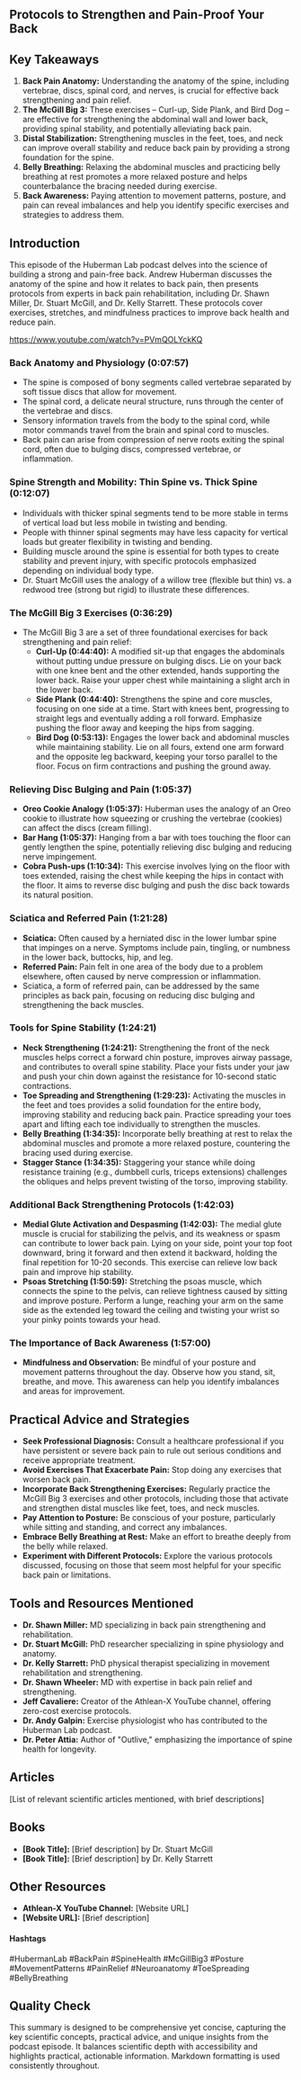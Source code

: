 ## Protocols to Strengthen and Pain-Proof Your Back

## Key Takeaways
1. **Back Pain Anatomy:** Understanding the anatomy of the spine, including vertebrae, discs, spinal cord, and nerves, is crucial for effective back strengthening and pain relief. 
2. **The McGill Big 3:** These exercises – Curl-up, Side Plank, and Bird Dog – are effective for strengthening the abdominal wall and lower back, providing spinal stability, and potentially alleviating back pain.
3. **Distal Stabilization:** Strengthening muscles in the feet, toes, and neck can improve overall stability and reduce back pain by providing a strong foundation for the spine.
4. **Belly Breathing:**  Relaxing the abdominal muscles and practicing belly breathing at rest promotes a more relaxed posture and helps counterbalance the bracing needed during exercise.
5. **Back Awareness:** Paying attention to movement patterns, posture, and pain can reveal imbalances and help you identify specific exercises and strategies to address them.

## Introduction

This episode of the Huberman Lab podcast delves into the science of building a strong and pain-free back.  Andrew Huberman discusses the anatomy of the spine and how it relates to back pain, then presents protocols from experts in back pain rehabilitation, including Dr. Shawn Miller, Dr. Stuart McGill, and Dr. Kelly Starrett.  These protocols cover exercises, stretches, and mindfulness practices to improve back health and reduce pain.

https://www.youtube.com/watch?v=PVmQOLYckKQ

### Back Anatomy and Physiology (0:07:57)

- The spine is composed of bony segments called vertebrae separated by soft tissue discs that allow for movement. 
- The spinal cord, a delicate neural structure, runs through the center of the vertebrae and discs.
- Sensory information travels from the body to the spinal cord, while motor commands travel from the brain and spinal cord to muscles.
- Back pain can arise from compression of nerve roots exiting the spinal cord, often due to bulging discs, compressed vertebrae, or inflammation. 

### Spine Strength and Mobility: Thin Spine vs. Thick Spine (0:12:07)

- Individuals with thicker spinal segments tend to be more stable in terms of vertical load but less mobile in twisting and bending.
- People with thinner spinal segments may have less capacity for vertical loads but greater flexibility in twisting and bending.
- Building muscle around the spine is essential for both types to create stability and prevent injury, with specific protocols emphasized depending on individual body type.
- Dr. Stuart McGill uses the analogy of a willow tree (flexible but thin) vs. a redwood tree (strong but rigid) to illustrate these differences.

### The McGill Big 3 Exercises (0:36:29)

- The McGill Big 3 are a set of three foundational exercises for back strengthening and pain relief:
    - **Curl-Up (0:44:40):**  A modified sit-up that engages the abdominals without putting undue pressure on bulging discs. Lie on your back with one knee bent and the other extended, hands supporting the lower back. Raise your upper chest while maintaining a slight arch in the lower back.
    - **Side Plank (0:44:40):**  Strengthens the spine and core muscles, focusing on one side at a time. Start with knees bent, progressing to straight legs and eventually adding a roll forward. Emphasize pushing the floor away and keeping the hips from sagging.
    - **Bird Dog (0:53:13):**  Engages the lower back and abdominal muscles while maintaining stability.  Lie on all fours, extend one arm forward and the opposite leg backward, keeping your torso parallel to the floor.  Focus on firm contractions and pushing the ground away.

### Relieving Disc Bulging and Pain (1:05:37)

- **Oreo Cookie Analogy (1:05:37):**  Huberman uses the analogy of an Oreo cookie to illustrate how squeezing or crushing the vertebrae (cookies) can affect the discs (cream filling). 
- **Bar Hang (1:05:37):** Hanging from a bar with toes touching the floor can gently lengthen the spine, potentially relieving disc bulging and reducing nerve impingement. 
- **Cobra Push-ups (1:10:34):**  This exercise involves lying on the floor with toes extended, raising the chest while keeping the hips in contact with the floor.  It aims to reverse disc bulging and push the disc back towards its natural position.

### Sciatica and Referred Pain (1:21:28)

- **Sciatica:**  Often caused by a herniated disc in the lower lumbar spine that impinges on a nerve. Symptoms include pain, tingling, or numbness in the lower back, buttocks, hip, and leg.
- **Referred Pain:**  Pain felt in one area of the body due to a problem elsewhere, often caused by nerve compression or inflammation.  
- Sciatica, a form of referred pain, can be addressed by the same principles as back pain, focusing on reducing disc bulging and strengthening the back muscles.

### Tools for Spine Stability (1:24:21)

- **Neck Strengthening (1:24:21):**  Strengthening the front of the neck muscles helps correct a forward chin posture, improves airway passage, and contributes to overall spine stability.  Place your fists under your jaw and push your chin down against the resistance for 10-second static contractions.
- **Toe Spreading and Strengthening (1:29:23):**  Activating the muscles in the feet and toes provides a solid foundation for the entire body, improving stability and reducing back pain.  Practice spreading your toes apart and lifting each toe individually to strengthen the muscles.
- **Belly Breathing (1:34:35):**  Incorporate belly breathing at rest to relax the abdominal muscles and promote a more relaxed posture, countering the bracing used during exercise.
- **Stagger Stance (1:34:35):**  Staggering your stance while doing resistance training (e.g., dumbbell curls, triceps extensions) challenges the obliques and helps prevent twisting of the torso, improving stability. 

### Additional Back Strengthening Protocols (1:42:03)

- **Medial Glute Activation and Despasming (1:42:03):**  The medial glute muscle is crucial for stabilizing the pelvis, and its weakness or spasm can contribute to lower back pain.  Lying on your side, point your top foot downward, bring it forward and then extend it backward, holding the final repetition for 10-20 seconds.  This exercise can relieve low back pain and improve hip stability. 
- **Psoas Stretching (1:50:59):**  Stretching the psoas muscle, which connects the spine to the pelvis, can relieve tightness caused by sitting and improve posture.  Perform a lunge, reaching your arm on the same side as the extended leg toward the ceiling and twisting your wrist so your pinky points towards your head. 

### The Importance of Back Awareness (1:57:00)

- **Mindfulness and Observation:**  Be mindful of your posture and movement patterns throughout the day.  Observe how you stand, sit, breathe, and move. This awareness can help you identify imbalances and areas for improvement. 

## Practical Advice and Strategies

- **Seek Professional Diagnosis:** Consult a healthcare professional if you have persistent or severe back pain to rule out serious conditions and receive appropriate treatment.
- **Avoid Exercises That Exacerbate Pain:** Stop doing any exercises that worsen back pain.
- **Incorporate Back Strengthening Exercises:** Regularly practice the McGill Big 3 exercises and other protocols, including those that activate and strengthen distal muscles like feet, toes, and neck muscles.
- **Pay Attention to Posture:** Be conscious of your posture, particularly while sitting and standing, and correct any imbalances. 
- **Embrace Belly Breathing at Rest:** Make an effort to breathe deeply from the belly while relaxed.
- **Experiment with Different Protocols:** Explore the various protocols discussed,  focusing on those that seem most helpful for your specific back pain or limitations.

## Tools and Resources Mentioned

- **Dr. Shawn Miller:**  MD specializing in back pain strengthening and rehabilitation.  
- **Dr. Stuart McGill:** PhD researcher specializing in spine physiology and anatomy.
- **Dr. Kelly Starrett:**  PhD physical therapist specializing in movement rehabilitation and strengthening.
- **Dr. Shawn Wheeler:** MD with expertise in back pain relief and strengthening.
- **Jeff Cavaliere:**  Creator of the Athlean-X YouTube channel, offering zero-cost exercise protocols.
- **Dr. Andy Galpin:**  Exercise physiologist who has contributed to the Huberman Lab podcast.
- **Dr. Peter Attia:** Author of "Outlive," emphasizing the importance of spine health for longevity.

## Articles

[List of relevant scientific articles mentioned, with brief descriptions]

## Books

- **[Book Title]:** [Brief description] by Dr. Stuart McGill 
- **[Book Title]:** [Brief description] by Dr. Kelly Starrett

## Other Resources

- **Athlean-X YouTube Channel:** [Website URL]
- **[Website URL]:** [Brief description]

#### Hashtags 

#HubermanLab #BackPain #SpineHealth #McGillBig3 #Posture #MovementPatterns #PainRelief #Neuroanatomy #ToeSpreading #BellyBreathing

## Quality Check

This summary is designed to be comprehensive yet concise, capturing the key scientific concepts, practical advice, and unique insights from the podcast episode. It balances scientific depth with accessibility and highlights practical, actionable information.  Markdown formatting is used consistently throughout. 
